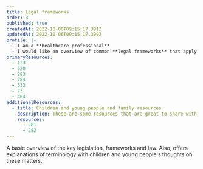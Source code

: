 ```yaml
---
title: Legal frameworks
order: 3
published: true
createdAt: 2022-10-06T09:15:17.391Z
updatedAt: 2022-10-06T09:15:17.399Z
profile: |-
  - I am a **healthcare professional**
  - I would like an overview of common **legal frameworks** that apply to children and young people in the emergency department or paediatric care.
primaryResources:
  - 123
  - 620
  - 283
  - 284
  - 533
  - 73
  - 464
additionalResources:
  - title: Children and young people and family resources
    description: These are some resources that are great to share with the young person or their family. Healthcare professionals will find them useful as they give an insight into the understanding required by the child or young person and their family and they may also help address questions that might be posed to the healthcare professional.
    resources:
      - 281
      - 282
---
```

A basic overview of the key legislation, frameworks and law. Also, offers explanations of terminology with children and young people's thoughts on these matters.